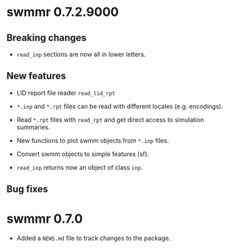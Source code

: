 # swmmr 0.7.2.9000

## Breaking changes

* `read_inp` sections are now all in lower letters.

## New features

* LID report file reader `read_lid_rpt`

* `*.inp` and `*.rpt` files can be read with different locales (e.g. encodings).

* Read `*.rpt` files with `read_rpt` and get direct access to simulation summaries.

* New functions to plot swmm objects from `*.inp` files.

* Convert swmm objects to simple features (sf).

* `read_inp` returns now an object of class `inp`.

## Bug fixes

# swmmr 0.7.0

* Added a `NEWS.md` file to track changes to the package.



